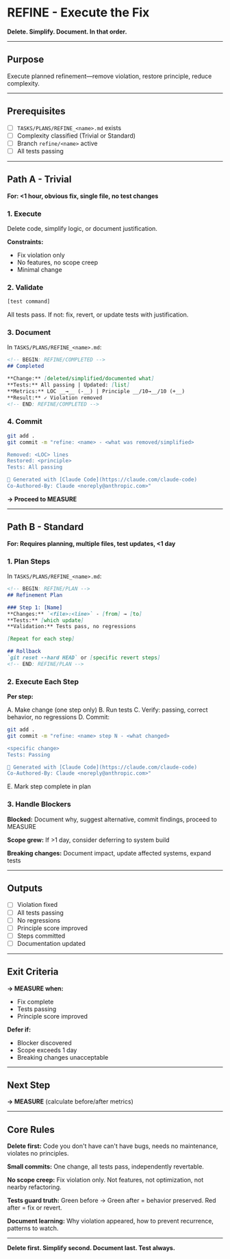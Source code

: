 # REFINE - Execute the Fix

**Delete. Simplify. Document. In that order.**

---

## Purpose

Execute planned refinement—remove violation, restore principle, reduce complexity.

---

## Prerequisites

- [ ] `TASKS/PLANS/REFINE_<name>.md` exists
- [ ] Complexity classified (Trivial or Standard)
- [ ] Branch `refine/<name>` active
- [ ] All tests passing

---

## Path A - Trivial

**For: <1 hour, obvious fix, single file, no test changes**

### 1. Execute

Delete code, simplify logic, or document justification.

**Constraints:**
- Fix violation only
- No features, no scope creep
- Minimal change

### 2. Validate

```bash
[test command]
```

All tests pass. If not: fix, revert, or update tests with justification.

### 3. Document

In `TASKS/PLANS/REFINE_<name>.md`:

```markdown
<!-- BEGIN: REFINE/COMPLETED -->
## Completed

**Change:** [deleted/simplified/documented what]
**Tests:** All passing | Updated: [list]
**Metrics:** LOC __→__ (-__) | Principle __/10→__/10 (+__)
**Result:** ✓ Violation removed
<!-- END: REFINE/COMPLETED -->
```

### 4. Commit

```bash
git add .
git commit -m "refine: <name> - <what was removed/simplified>

Removed: <LOC> lines
Restored: <principle>
Tests: All passing

🤖 Generated with [Claude Code](https://claude.com/claude-code)
Co-Authored-By: Claude <noreply@anthropic.com>"
```

**→ Proceed to MEASURE**

---

## Path B - Standard

**For: Requires planning, multiple files, test updates, <1 day**

### 1. Plan Steps

In `TASKS/PLANS/REFINE_<name>.md`:

```markdown
<!-- BEGIN: REFINE/PLAN -->
## Refinement Plan

### Step 1: [Name]
**Changes:** `<file>:<line>` - [from] → [to]
**Tests:** [which update]
**Validation:** Tests pass, no regressions

[Repeat for each step]

## Rollback
`git reset --hard HEAD` or [specific revert steps]
<!-- END: REFINE/PLAN -->
```

### 2. Execute Each Step

**Per step:**

A. Make change (one step only)
B. Run tests
C. Verify: passing, correct behavior, no regressions
D. Commit:

```bash
git add .
git commit -m "refine: <name> step N - <what changed>

<specific change>
Tests: Passing

🤖 Generated with [Claude Code](https://claude.com/claude-code)
Co-Authored-By: Claude <noreply@anthropic.com>"
```

E. Mark step complete in plan

### 3. Handle Blockers

**Blocked:** Document why, suggest alternative, commit findings, proceed to MEASURE

**Scope grew:** If >1 day, consider deferring to system build

**Breaking changes:** Document impact, update affected systems, expand tests

---

## Outputs

- [ ] Violation fixed
- [ ] All tests passing
- [ ] No regressions
- [ ] Principle score improved
- [ ] Steps committed
- [ ] Documentation updated

---

## Exit Criteria

**→ MEASURE when:**
- Fix complete
- Tests passing
- Principle score improved

**Defer if:**
- Blocker discovered
- Scope exceeds 1 day
- Breaking changes unacceptable

---

## Next Step

**→ MEASURE** (calculate before/after metrics)

---

## Core Rules

**Delete first:** Code you don't have can't have bugs, needs no maintenance, violates no principles.

**Small commits:** One change, all tests pass, independently revertable.

**No scope creep:** Fix violation only. Not features, not optimization, not nearby refactoring.

**Tests guard truth:** Green before → Green after = behavior preserved. Red after = fix or revert.

**Document learning:** Why violation appeared, how to prevent recurrence, patterns to watch.

---

**Delete first. Simplify second. Document last. Test always.**
